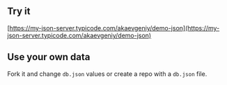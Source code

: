 ## Try it

[https://my-json-server.typicode.com/akaevgeniy/demo-json](https://my-json-server.typicode.com/akaevgeniy/demo-json)

## Use your own data

Fork it and change `db.json` values or create a repo with a `db.json` file.
